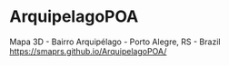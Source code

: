 # ArquipelagoPOA
Mapa 3D - Bairro Arquipélago - Porto Alegre, RS - Brazil  
https://smaprs.github.io/ArquipelagoPOA/
